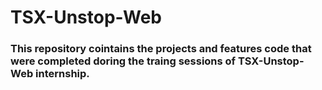 # TSX-Unstop-Web

<h3>This repository cointains the projects and features code that were completed doring the traing sessions of TSX-Unstop-Web internship.</h3>
